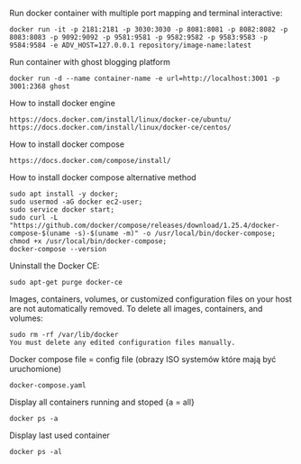 Run docker container with multiple port mapping and terminal interactive:
```
docker run -it -p 2181:2181 -p 3030:3030 -p 8081:8081 -p 8082:8082 -p 8083:8083 -p 9092:9092 -p 9581:9581 -p 9582:9582 -p 9583:9583 -p 9584:9584 -e ADV_HOST=127.0.0.1 repository/image-name:latest
```
Run container with ghost blogging platform
```
docker run -d --name container-name -e url=http://localhost:3001 -p 3001:2368 ghost
```
How to install docker engine
```
https://docs.docker.com/install/linux/docker-ce/ubuntu/
https://docs.docker.com/install/linux/docker-ce/centos/
```

How to install docker compose

```
https://docs.docker.com/compose/install/
```

How to install docker compose alternative method

```shell
sudo apt install -y docker;
sudo usermod -aG docker ec2-user;
sudo service docker start;
sudo curl -L "https://github.com/docker/compose/releases/download/1.25.4/docker-compose-$(uname -s)-$(uname -m)" -o /usr/local/bin/docker-compose;
chmod +x /usr/local/bin/docker-compose;
docker-compose --version
```

Uninstall the Docker CE:

```shell
sudo apt-get purge docker-ce
```
Images, containers, volumes, or customized configuration files on your host are not automatically removed. To delete all images, containers, and volumes:

```shell
sudo rm -rf /var/lib/docker
You must delete any edited configuration files manually.
```

Docker compose file = config file (obrazy ISO systemów które mają być uruchomione)

```
docker-compose.yaml
```
Display all containers running and stoped {a = all}
```
docker ps -a
```
Display last used container
```
docker ps -al
```
